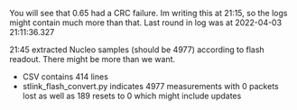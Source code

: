 You will see that 0.65 had a CRC failure. Im writing this at 21:15, so the logs might contain much more than that.
Last round in log was at 2022-04-03 21:11:36.327

21:45 extracted Nucleo samples (should be 4977) according to flash readout. There might be more than we want.
- CSV contains 414 lines
- stlink_flash_convert.py indicates 4977 measurements with 0 packets lost as well as 189 resets to 0 which might include updates